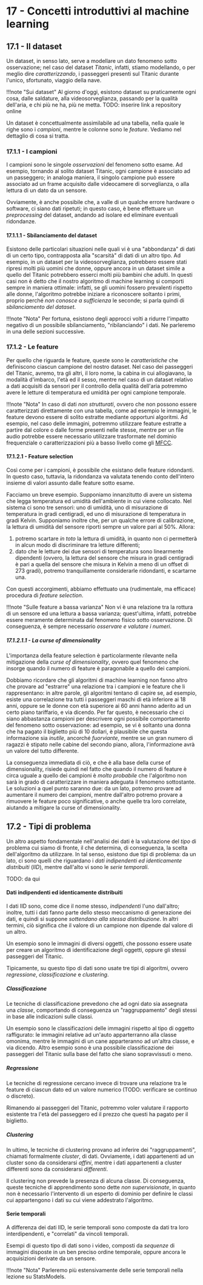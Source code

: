 # 17 - Concetti introduttivi al machine learning

## 17.1 - Il dataset

Un dataset, in senso lato, serve a modellare un dato fenomeno sotto osservazione; nel caso del dataset *Titanic*, infatti, stiamo modellando, o per meglio dire *caratterizzando*, i passeggeri presenti sul Titanic durante l'unico, sfortunato, viaggio della nave.

!!!note "Sui dataset"
    Al giorno d'oggi, esistono dataset su praticamente ogni cosa, dalle saldature, alla videosorveglianza, passando per la qualità dell'aria, e chi più ne ha, più ne metta. TODO: inserire link a repository online

Un dataset è concettualmente assimilabile ad una tabella, nella quale le righe sono i *campioni*, mentre le colonne sono le *feature*. Vediamo nel dettaglio di cosa si tratta.

### 17.1.1 - I campioni

I campioni sono le singole *osservazioni* del fenomeno sotto esame. Ad esempio, tornando al solito dataset Titanic, ogni campione è associato ad un passeggero; in analoga maniera, il singolo campione può essere associato ad un frame acquisito dalle videocamere di sorveglianza, o alla lettura di un dato da un sensore.

Ovviamente, è anche possibile che, a valle di un qualche errore hardware o software, ci siano dati ripetuti; in questo caso, è bene effettuare un *preprocessing* del dataset, andando ad isolare ed eliminare eventuali ridondanze.

#### 17.1.1.1 - Sbilanciamento del dataset

Esistono delle particolari situazioni nelle quali vi è una "abbondanza" di dati di un certo tipo, contrapposta alla "scarsità" di dati di un altro tipo. Ad esempio, in un dataset per la videosorveglianza, potrebbero essere stati ripresi molti più uomini che donne, oppure ancora in un dataset simile a quello del Titanic potrebbero esserci molti più bambini che adulti. In questi casi non è detto che il nostro algoritmo di machine learning si comporti sempre in maniera ottimale: infatti, se gli uomini fossero prevalenti rispetto alle donne, l'algoritmo potrebbe iniziare a riconoscere soltanto i primi, proprio perché *non conosce a sufficienza* le seconde; si parla quindi di *sbilanciamento del dataset*.

!!!note "Nota"
    Per fortuna, esistono degli approcci volti a ridurre l'impatto negativo di un possibile sbilanciamento, "ribilanciando" i dati. Ne parleremo in una delle sezioni successive.

### 17.1.2 - Le feature

Per quello che riguarda le feature, queste sono le *caratteristiche* che definiscono ciascun campione del nostro dataset. Nel caso dei passeggeri del Titanic, avremo, tra gli altri, il loro nome, la cabina in cui allogiavano, la modalità d'imbarco, l'età ed il sesso, mentre nel caso di un dataset relativo a dati acquisiti da sensori per il controllo della qualità dell'aria potremmo avere le letture di temperatura ed umidità per ogni campione temporale.

!!!note "Nota"
    In caso di dati *non strutturati*, ovvero che non possono essere caratterizzati direttamente con una tabella, come ad esempio le immagini, le feature devono essere di solito estratte mediante opportuni algoritmi. Ad esempio, nel caso delle immagini, potremmo utilizzare feature estratte a partire dal colore o dalle forme presenti nelle stesse, mentre per un file audio potrebbe essere necessario utilizzare trasformate nel dominio frequenziale o caratterizzazioni più a basso livello come gli [MFCC](https://en.wikipedia.org/wiki/Mel-frequency_cepstrum).

#### 17.1.2.1 - Feature selection

Così come per i campioni, è possibile che esistano delle feature ridondanti. In questo caso, tuttavia, la ridondanza va valutata tenendo conto dell'intero insieme di valori assunto dalle feature sotto esame.

Facciamo un breve esempio. Supponiamo innanzitutto di avere un sistema che legga temperatura ed umidità dell'ambiente in cui viene collocato. Nel sistema ci sono tre sensori: uno di umidità, uno di misurazione di temperatura in gradi centigradi, ed uno di misurazione di temperatura in gradi Kelvin. Supponiamo inoltre che, per un qualche errore di calibrazione, la lettura di umidità del sensore riporti sempre un valore pari al $50\%$. Allora:

1. potremo scartare *in toto* la lettura di umidità, in quanto non ci permetterà in alcun modo di discriminare tra letture differenti;
2. dato che le letture dei due sensori di temperatura sono linearmente dipendenti (ovvero, la lettura del sensore che misura in gradi centigradi è pari a quella del sensore che misura in Kelvin a meno di un offset di 273 gradi), potremo tranquillamente considerarle ridondanti, e scartarne una.

Con questi accorgimenti, abbiamo effettuato una (rudimentale, ma efficace) procedura di *feature selection*.

!!!note "Sulle feature a bassa varianza"
    Non vi è una relazione tra la rottura di un sensore ed una lettura a bassa varianza; quest'ultima, infatti, potrebbe essere meramente determinata dal fenomeno fisico sotto osservazione. Di conseguenza, è sempre necessario *osservare e valutare i numeri*.

##### 17.1.2.1.1 - La curse of dimensionality

L'importanza della feature selection è particolarmente rilevante nella mitigazione della *curse of dimensionality*, ovvero quel fenomeno che insorge quando il numero di feature è paragonabile a quello dei campioni.

Dobbiamo ricordare che gli algoritmi di machine learning non fanno altro che provare ad "estrarre" una relazione tra i campioni e le feature che li rappresentano: in altre parole, gli algoritmi tentano di capire se, ad esempio, esiste una correlazione tra tutti i passeggeri maschi di età inferiore ai 18 anni, oppure se le donne con età superiore ai 60 anni hanno aderito ad un certo piano tariffario, e via dicendo. Per far questo, è necessario che ci siano abbastanza campioni per descrivere ogni possibile comportamento del fenomeno sotto osservazione: ad esempio, se vi è soltanto una donna che ha pagato il biglietto più di 10 dollari, è plausibile che questa informazione sia *inutile*, ancorché *fuorviante*, mentre se un gran numero di ragazzi è stipato nelle cabine del secondo piano, allora, l'informazione avrà un valore del tutto differente.

La conseguenza immediata di ciò, e che è alla base della curse of dimensionality, risiede quindi nel fatto che quando il numero di feature è circa uguale a quello dei campioni è *molto probabile* che l'algoritmo non sarà in grado di caratterizzare in maniera adeguata il fenomeno sottostante. Le soluzioni a quel punto saranno due: da un lato, potremo provare ad aumentare il numero dei campioni, mentre dall'altro potremo provare a rimuovere le feature poco significative, o anche quelle tra loro correlate, aiutando a mitigare la curse of dimensionality.

## 17.2 - Tipi di problema

Un altro aspetto fondamentale nell'analisi dei dati è la valutazione del *tipo* di problema cui siamo di fronte, il che determina, di conseguenza, la scelta dell'algoritmo da utilizzare. In tal senso, esistono due tipi di problema: da un lato, ci sono quelli che riguardano i *dati indipendenti ed identicamente distribuiti* (*IID*), mentre dall'alto vi sono le *serie temporali*.

TODO: da qui

#### Dati indipendenti ed identicamente distribuiti

I dati IID sono, come dice il nome stesso, *indipendenti* l'uno dall'altro; inoltre, tutti i dati fanno parte dello stesso meccanismo di generazione dei dati, e quindi si suppone *sottendano alla stessa distribuzione*. In altri termini, ciò significa che il valore di un campione non dipende dal valore di un altro.

Un esempio sono le immagini di diversi oggetti, che possono essere usate per creare un algoritmo di identificazione degli oggetti, oppure gli stessi passeggeri del Titanic.

<!-- TODO: da slide -->

Tipicamente, su questo tipo di dati sono usate tre tipi di algoritmi, ovvero *regressione*, *classificazione* e *clustering*.

##### Classificazione

Le tecniche di classificazione prevedono che ad ogni dato sia assegnata una *classe*, comportando di conseguenza un "raggruppamento" degli stessi in base alle indicazioni sulle classi.

Un esempio sono le classificazioni delle immagini rispetto al tipo di oggetto raffigurato: le immagini relative ad un'auto apparterranno alla classe omonima, mentre le immagini di un cane apparteranno ad un'altra classe, e via dicendo. Altro esempio sono è una possibile classificazione dei passeggeri del Titanic sulla base del fatto che siano sopravvissuti o meno.

<!-- TODO: slide -->

##### Regressione

Le tecniche di regressione cercano invece di trovare una relazione tra le feature di ciascun dato ed un valore numerico (TODO: verificare se continuo o discreto).

Rimanendo ai passeggeri del Titanic, potremmo voler valutare il rapporto esistente tra l'età del passeggero ed il prezzo che questi ha pagato per il biglietto.

<!-- TODO: slide -->

##### Clustering

In ultimo, le tecniche di clustering provano ad inferire dei "raggruppamenti", chiamati formalmente *cluster*, di dati. Ovviamente, i dati appartenenti ad un cluster sono da considerarsi *affini*, mentre i dati appartenenti a cluster differenti sono da considerarsi *differenti*.

Il clustering non prevede la presenza di alcuna classe. Di conseguenza, queste tecniche di apprendimento sono dette *non supervisionate*, in quanto non è necessario l'intervento di un esperto di dominio per definire le classi cui appartengono i dati su cui viene addestrato l'algoritmo.

<!-- TODO: slide -->

#### Serie temporali

A dìfferenza dei dati IID, le serie temporali sono composte da dati tra loro interdipendenti, e "correlati" da vincoli temporali.

Esempi di questo tipo di dati sono i video, composti da *sequenze* di immagini disposte in un ben preciso ordine temporale, oppure ancora le acquisizioni derivate da un sensore.

<!-- TODO: fare slide -->

!!!note "Nota"
	Parleremo più estensivamente delle serie temporali nella lezione su StatsModels.
